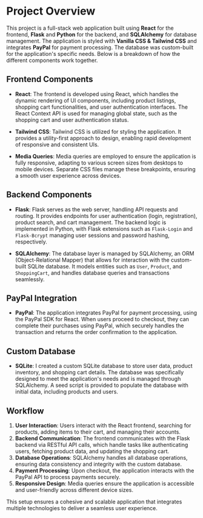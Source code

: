 # Project Overview

This project is a full-stack web application built using **React** for the frontend, **Flask** and **Python** for the backend, and **SQLAlchemy** for database management. The application is styled with **Vanilla CSS & Tailwind CSS** and integrates **PayPal** for payment processing. The database was custom-built for the application's specific needs. Below is a breakdown of how the different components work together.

## Frontend Components

- **React**: The frontend is developed using React, which handles the dynamic rendering of UI components, including product listings, shopping cart functionalities, and user authentication interfaces. The React Context API is used for managing global state, such as the shopping cart and user authentication status.

- **Tailwind CSS**: Tailwind CSS is utilized for styling the application. It provides a utility-first approach to design, enabling rapid development of responsive and consistent UIs.

- **Media Queries**: Media queries are employed to ensure the application is fully responsive, adapting to various screen sizes from desktops to mobile devices. Separate CSS files manage these breakpoints, ensuring a smooth user experience across devices.

## Backend Components

- **Flask**: Flask serves as the web server, handling API requests and routing. It provides endpoints for user authentication (login, registration), product search, and cart management. The backend logic is implemented in Python, with Flask extensions such as `Flask-Login` and `Flask-Bcrypt` managing user sessions and password hashing, respectively.

- **SQLAlchemy**: The database layer is managed by SQLAlchemy, an ORM (Object-Relational Mapper) that allows for interaction with the custom-built SQLite database. It models entities such as `User`, `Product`, and `ShoppingCart`, and handles database queries and transactions seamlessly.

## PayPal Integration

- **PayPal**: The application integrates PayPal for payment processing, using the PayPal SDK for React. When users proceed to checkout, they can complete their purchases using PayPal, which securely handles the transaction and returns the order confirmation to the application.

## Custom Database

- **SQLite**: I created a custom SQLite database to store user data, product inventory, and shopping cart details. The database was specifically designed to meet the application's needs and is managed through SQLAlchemy. A seed script is provided to populate the database with initial data, including products and users.

## Workflow

1. **User Interaction**: Users interact with the React frontend, searching for products, adding items to their cart, and managing their accounts.
2. **Backend Communication**: The frontend communicates with the Flask backend via RESTful API calls, which handle tasks like authenticating users, fetching product data, and updating the shopping cart.
3. **Database Operations**: SQLAlchemy handles all database operations, ensuring data consistency and integrity with the custom database.
4. **Payment Processing**: Upon checkout, the application interacts with the PayPal API to process payments securely.
5. **Responsive Design**: Media queries ensure the application is accessible and user-friendly across different device sizes.

This setup ensures a cohesive and scalable application that integrates multiple technologies to deliver a seamless user experience.

